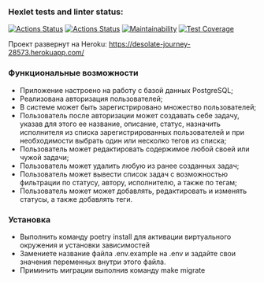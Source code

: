 ### Hexlet tests and linter status:
[![Actions Status](https://github.com/potemkuh/python-project-lvl4/workflows/hexlet-check/badge.svg)](https://github.com/potemkuh/python-project-lvl4/actions)
[![Actions Status](https://github.com/potemkuh/python-project-lvl4/workflows/Super-Linter/badge.svg)](https://github.com/potemkuh/python-project-lvl4/actions)
[![Maintainability](https://api.codeclimate.com/v1/badges/15cded7c44ba937ad39f/maintainability)](https://codeclimate.com/github/potemkuh/python-project-lvl4/maintainability)
[![Test Coverage](https://api.codeclimate.com/v1/badges/15cded7c44ba937ad39f/test_coverage)](https://codeclimate.com/github/potemkuh/python-project-lvl4/test_coverage)

Проект развернут на Heroku: https://desolate-journey-28573.herokuapp.com/

### Функциональные возможности
- Приложение настроено на работу с базой данных PostgreSQL;
- Реализована авторизация пользователей;
- В системе может быть зарегистрировано множество пользователей;
- Пользователь после авторизации может создавать себе задачу, указав для этого ее название, описание, статус, назначить исполнителя из списка зарегистрированных пользователей и при необходимости выбрать один или несколко тегов из списка;
- Пользователь может редактировать содержимое любой своей или чужой задачи;
- Пользователь может удалить любую из ранее созданных задач;
- Пользователь может вывести список задач с возможностью фильтрации по статусу, автору, исполнителю, а также по тегам;
- Пользователь может может добавлять, редактировать и изменять статусы, а также добавлять теги.

### Установка
- Выполнить команду poetry install для активации виртуального окружения и установки зависимостей
- Замениете название файла .env.example на .env и задайте свои значения переменных внутри этого файла.
- Приминить миграции выполнив команду make migrate
